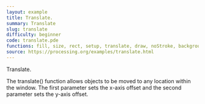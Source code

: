 ```yaml
---
layout: example
title: Translate.
summary: Translate
slug: translate
difficulty: beginner
code: translate.pde
functions: fill, size, rect, setup, translate, draw, noStroke, background
source: https://processing.org/examples/translate.html
---
```


Translate. 

 The translate() function allows objects to be moved to any location within the window. The first parameter sets the x-axis offset and the second parameter sets the y-axis offset.
